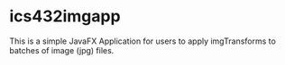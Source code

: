 # ics432imgapp

This is a simple JavaFX Application for users to apply imgTransforms
to batches of image (jpg) files. 
